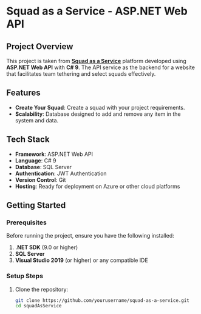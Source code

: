 # Squad as a Service - ASP.NET Web API

## Project Overview

This project is taken from [**Squad as a Service**](https://squadsasaservice.com/) platform developed using **ASP.NET Web API** with **C# 9**. The API service as the backend for a website that facilitates team tethering and select squads effectively.

## Features

- **Create Your Squad**: Create a squad with your project requirements.
- **Scalability**: Database designed to add and remove any item in the system  and data.

## Tech Stack

- **Framework**: ASP.NET Web API
- **Language**: C# 9
- **Database**: SQL Server
- **Authentication**: JWT Authentication
- **Version Control**: Git
- **Hosting**: Ready for deployment on Azure or other cloud platforms

## Getting Started

### Prerequisites

Before running the project, ensure you have the following installed:

1. **.NET SDK** (9.0 or higher)
2. **SQL Server**
3. **Visual Studio 2019** (or higher) or any compatible IDE

### Setup Steps

1. Clone the repository:

   ```bash
   git clone https://github.com/yourusername/squad-as-a-service.git
   cd squadAsService
